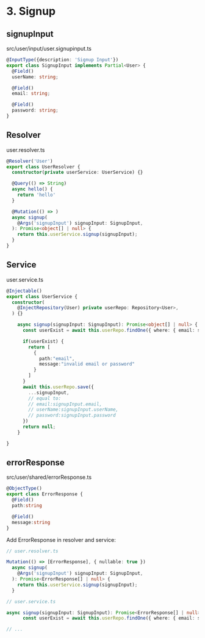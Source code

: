 # 3. Signup
## signupInput

src/user/input/user.signupinput.ts
```typescript
@InputType({description: 'Signup Input'})
export class SignupInput implements Partial<User> {
  @Field()
  userName: string;

  @Field()
  email: string;

  @Field()
  password: string;
}
```

## Resolver
user.resolver.ts
```typescript
@Resolver('User')
export class UserResolver {
  constructor(private userService: UserService) {}

  @Query(() => String)
  async hello() {
    return 'hello'
  }

  @Mutation(() => )
  async signup(
    @Args('signupInput') signupInput: SignupInput,
  ): Promise<object[] | null> {
    return this.userService.signup(signupInput);
  }
}
```

## Service
user.service.ts
```typescript
@Injectable()
export class UserService {
  constructor(
    @InjectRepository(User) private userRepo: Repository<User>,
  ) {}

    async signup(signupInput: SignupInput): Promise<object[] | null> {
      const userExist = await this.userRepo.findOne({ where: { email: signupInput.email } })

      if(userExist) {
        return [
          {
            path:"email",
            message:"invalid email or password"
          }
        ]
      }
      await this.userRepo.save({
        ...signupInput,
        // equal to:
        // email:signupInput.email,
        // userName:signupInput.userName,
        // password:signupInput.password
      })
      return null;
    }

}

```

## errorResponse
src/user/shared/errorResponse.ts
```typescript
@ObjectType()
export class ErrorResponse {
  @Field()
  path:string

  @Field()
  message:string
}
```

Add ErrorResponse in resolver and service:
```typescript
// user.resolver.ts

Mutation(() => [ErrorResponse], { nullable: true })
  async signup(
    @Args('signupInput') signupInput: SignupInput,
  ): Promise<ErrorResponse[] | null> {
    return this.userService.signup(signupInput);
  }
```
```typescript
// user.service.ts

async signup(signupInput: SignupInput): Promise<ErrorResponse[] | null> {
      const userExist = await this.userRepo.findOne({ where: { email: signupInput.email } })

// ...
```
